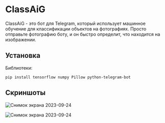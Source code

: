 # ClassAiG

ClassAiG - это бот для Telegram, который использует машинное обучение для классификации объектов на фотографиях.
Просто отправьте фотографию боту, и он быстро определит, что находится на изображении.

## Установка

Библиотеки:
```
pip install tensorflow numpy Pillow python-telegram-bot
```
## Скриншоты

![Снимок экрана 2023-09-24](https://github.com/MrChed/ClassAiG/assets/141160614/f31368e6-1b9c-4453-bda6-bad9c75e3f23)  

![Снимок экрана 2023-09-24](https://github.com/MrChed/ClassAiG/assets/141160614/a8f5e50d-f2e3-4786-91c5-42f97d2fe79d)
